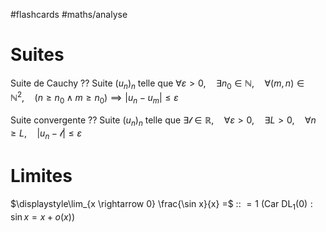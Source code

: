 #flashcards #maths/analyse 

# Suites 
Suite de Cauchy
??
Suite $(u_{n})_{n}$ telle que $\forall \varepsilon >0, \quad \exists n_{0} \in \mathbb{N}, \quad \forall (m, n) \in \mathbb{N}^{2}, \quad (n \geq n_{0} \wedge m \geq n_{0}) \implies |u_{n} - u_{m}| \leq \varepsilon$

Suite convergente 
??
Suite $(u_{n})_{n}$ telle que $\exists \mathscr{l} \in \mathbb{R}, \quad \forall \varepsilon>0, \quad \exists L>0, \quad \forall n \geq L, \quad |u_{n} - \mathscr{l}| \leq \varepsilon$


# Limites

$\displaystyle\lim_{x \rightarrow 0} \frac{\sin x}{x} =$ :: $= 1$ (Car $\mathrm{DL}_{1}(0): \sin x = x + o(x)$)
<!--SR:!2023-01-16,91,270-->


